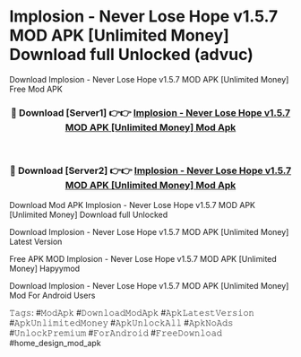 # Implosion - Never Lose Hope v1.5.7 MOD APK [Unlimited Money] Download full Unlocked (advuc)
Download Implosion - Never Lose Hope v1.5.7 MOD APK [Unlimited Money] Free Mod APK

<div align="center">
<h3>🔴 Download [Server1] 👉👉 <a href="https://apkcomod.com?title=Implosion_-_Never_Lose_Hope_v1.5.7_MOD_APK_[Unlimited_Money]">Implosion - Never Lose Hope v1.5.7 MOD APK [Unlimited Money] Mod Apk</a></h3><br>

<h3>🔴 Download [Server2] 👉👉 <a href="https://apkcomod.com?title=Implosion_-_Never_Lose_Hope_v1.5.7_MOD_APK_[Unlimited_Money]">Implosion - Never Lose Hope v1.5.7 MOD APK [Unlimited Money] Mod Apk</a></h3>
</div>


Download Mod APK Implosion - Never Lose Hope v1.5.7 MOD APK [Unlimited Money] Download full Unlocked

Download Implosion - Never Lose Hope v1.5.7 MOD APK [Unlimited Money] Latest Version

Free APK MOD Implosion - Never Lose Hope v1.5.7 MOD APK [Unlimited Money] Hapyymod

Download Implosion - Never Lose Hope v1.5.7 MOD APK [Unlimited Money] Mod For Android Users

𝚃𝚊𝚐𝚜: #𝙼𝚘𝚍𝙰𝚙𝚔 #𝙳𝚘𝚠𝚗𝚕𝚘𝚊𝚍𝙼𝚘𝚍𝙰𝚙𝚔 #𝙰𝚙𝚔𝙻𝚊𝚝𝚎𝚜𝚝𝚅𝚎𝚛𝚜𝚒𝚘𝚗 #𝙰𝚙𝚔𝚄𝚗𝚕𝚒𝚖𝚒𝚝𝚎𝚍𝙼𝚘𝚗𝚎𝚢 #𝙰𝚙𝚔𝚄𝚗𝚕𝚘𝚌𝚔𝙰𝚕𝚕 #𝙰𝚙𝚔𝙽𝚘𝙰𝚍𝚜 #𝚄𝚗𝚕𝚘𝚌𝚔𝙿𝚛𝚎𝚖𝚒𝚞𝚖 #𝙵𝚘𝚛𝙰𝚗𝚍𝚛𝚘𝚒𝚍 #𝙵𝚛𝚎𝚎𝙳𝚘𝚠𝚗𝚕𝚘𝚊𝚍 #home_design_mod_apk